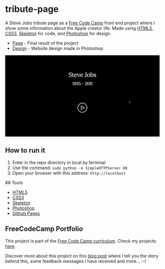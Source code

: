 # tribute-page
A Steve Jobs tribute page as a [Free Code Camp](https://www.freecodecamp.com/challenges/build-a-tribute-page) front end project where I show some information about the Apple creator life. Made using [HTML5](https://developer.mozilla.org/es/docs/HTML/HTML5), [CSS3](https://developer.mozilla.org/es/docs/Web/CSS/CSS3), [Skeleton](http://getskeleton.com/) for code, and [Photoshop](http://www.adobe.com/es/products/photoshop.html) for design.

- [Page](http://jorge-sanz.github.io/tribute-page/) - Final result of the project
- [Design](https://github.com/jorge-sanz/tribute-page/blob/gh-pages/art/tribute-page.png) - Website design made in Photoshop

![Tribute Page](./art/tribute-page.gif)


## How to run it
1. Enter in the repo directory in local by terminal
2. Use the command: `sudo python -m SimpleHTTPServer 80`
3. Open your browser with this address: `http://localhost`

## Tools
- [HTML5](https://developer.mozilla.org/es/docs/HTML/HTML5)
- [CSS3](https://developer.mozilla.org/es/docs/Web/CSS/CSS3)
- [Skeleton](http://getskeleton.com/)
- [Photoshop](http://www.adobe.com/es/products/photoshop.html)
- [Github Pages](https://pages.github.com/)

## FreeCodeCamp Portfolio
This project is part of the [Free Code Camp curriculum](https://www.freecodecamp.com/jorge-sanz). Check my projects: [here](https://github.com/jorge-sanz/FreeCodeCampProjects).

Discover more about this project on this [blog post](http://jorgesanz.xyz/2016/03/25/website-steve-jobs-tribute-page/) where I tell you the story behind this, some feedback messages I have received and more... :-)
